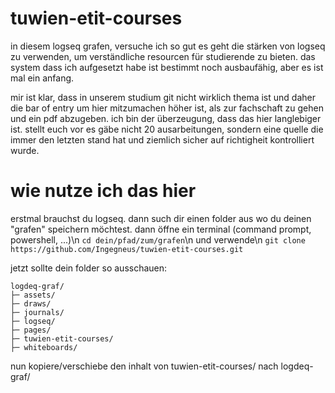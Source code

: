 # tuwien-etit-courses
in diesem logseq grafen, versuche ich so gut es geht die stärken von logseq zu verwenden, um verständliche resourcen für studierende zu bieten. das system dass ich aufgesetzt habe ist bestimmt noch ausbaufähig, aber es ist mal ein anfang.

mir ist klar, dass in unserem studium git nicht wirklich thema ist und daher die bar of entry um hier mitzumachen höher ist, als zur fachschaft zu gehen und ein pdf abzugeben. ich bin der überzeugung, dass das hier langlebiger ist. stellt euch vor es gäbe nicht 20 ausarbeitungen, sondern eine quelle die immer den letzten stand hat und ziemlich sicher auf richtigheit kontrolliert wurde.

# wie nutze ich das hier
erstmal brauchst du logseq. dann such dir einen folder aus wo du deinen "grafen" speichern möchtest. dann öffne ein terminal (command prompt, powershell, ...)\n
`cd dein/pfad/zum/grafen`\n
und verwende\n
`git clone https://github.com/Ingegneus/tuwien-etit-courses.git`

jetzt sollte dein folder so ausschauen:

```
logdeq-graf/
├─ assets/
├─ draws/
├─ journals/
├─ logseq/
├─ pages/
├─ tuwien-etit-courses/
├─ whiteboards/
```

nun kopiere/verschiebe den inhalt von tuwien-etit-courses/ nach logdeq-graf/